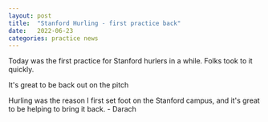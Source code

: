 ```yaml
---
layout: post
title:  "Stanford Hurling - first practice back"
date:   2022-06-23
categories: practice news
---
```


Today was the first practice for Stanford hurlers in a while.
Folks took to it quickly.

It's great to be back out on the pitch

Hurling was the reason I first set foot on the Stanford campus, and it's great
to be helping to bring it back. - Darach

